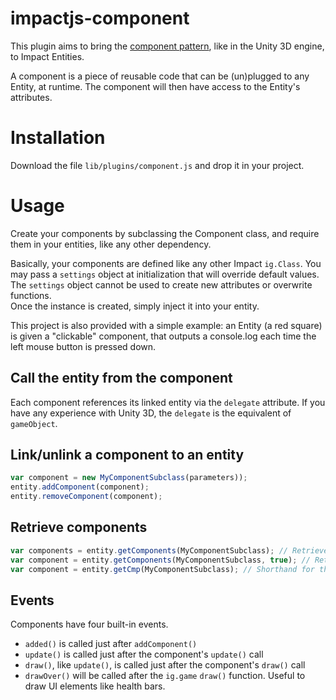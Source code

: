 impactjs-component
==================

This plugin aims to bring the [component pattern](https://en.wikipedia.org/wiki/Entity_component_system), like in the Unity 3D engine, to Impact Entities.

A component is a piece of reusable code that can be (un)plugged to any Entity, at runtime. The component will then have access to the Entity's attributes.

Installation
============

Download the file `lib/plugins/component.js` and drop it in your project.

Usage
=====

Create your components by subclassing the Component class, and require them in your entities, like any other dependency.

Basically, your components are defined like any other Impact `ig.Class`. You may pass a `settings` object at initialization 
that will override default values. 
The `settings` object cannot be used to create new attributes or overwrite functions.  
Once the instance is created, simply inject it into your entity.


This project is also provided with a simple example: an Entity (a red square) is given a "clickable" component, 
that outputs a console.log each time the left mouse button is pressed down.

Call the entity from the component
----------------------------------

Each component references its linked entity via the `delegate` attribute.
If you have any experience with Unity 3D, the `delegate` is the equivalent of `gameObject`.

Link/unlink a component to an entity
------------------------------------

```javascript
var component = new MyComponentSubclass(parameters));
entity.addComponent(component);
entity.removeComponent(component);
```

Retrieve components
-------------------

```javascript
var components = entity.getComponents(MyComponentSubclass); // Retrieve an array containing all components that match the class
var component = entity.getComponents(MyComponentSubclass, true); // Retrieve only the first component to match the class
var component = entity.getCmp(MyComponentSubclass); // Shorthand for the above line
```

Events
------

Components have four built-in events.

- `added()` is called just after `addComponent()`
- `update()` is called just after the component's `update()` call
- `draw()`, like `update()`, is called just after the component's `draw()` call
- `drawOver()` will be called after the `ig.game` `draw()` function. Useful to draw UI elements like health bars.

